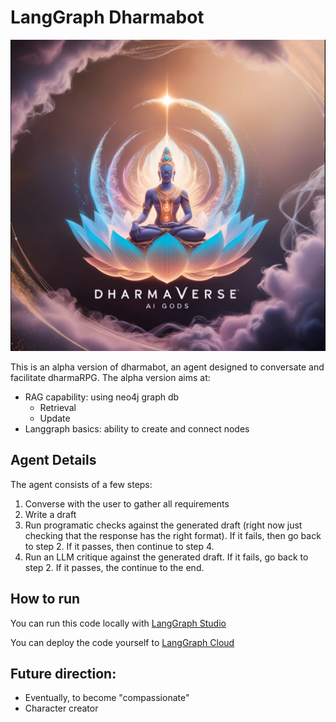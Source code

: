# LangGraph Dharmabot

![](static/dharmabot.png)

This is an alpha version of dharmabot, an agent designed to conversate and facilitate dharmaRPG. The alpha version aims at:
- RAG capability: using neo4j graph db
  - Retrieval
  - Update 
- Langgraph basics: ability to create and connect nodes

## Agent Details

The agent consists of a few steps:

1. Converse with the user to gather all requirements
2. Write a draft
3. Run programatic checks against the generated draft (right now just checking that the response has the right format). If it fails, then go back to step 2. If it passes, then continue to step 4.
4. Run an LLM critique against the generated draft. If it fails, go back to step 2. If it passes, the continue to the end.

## How to run

You can run this code locally with [LangGraph Studio](https://github.com/langchain-ai/langgraph-studio)

You can deploy the code yourself to [LangGraph Cloud](https://langchain-ai.github.io/langgraph/cloud/#overview)


## Future direction:
 - Eventually, to become "compassionate"
 - Character creator